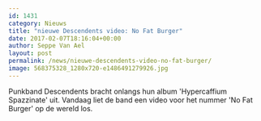 ```yaml
---
id: 1431
category: Nieuws
title: "nieuwe Descendents video: No Fat Burger"
date: 2017-02-07T18:16:04+00:00
author: Seppe Van Ael
layout: post
permalink: /news/nieuwe-descendents-video-no-fat-burger/
image: 568375328_1280x720-e1486491279926.jpg
---
```

Punkband Descendents bracht onlangs hun album 'Hypercaffium Spazzinate' uit. Vandaag liet de band een video voor het nummer 'No Fat Burger' op de wereld los.

&nbsp;